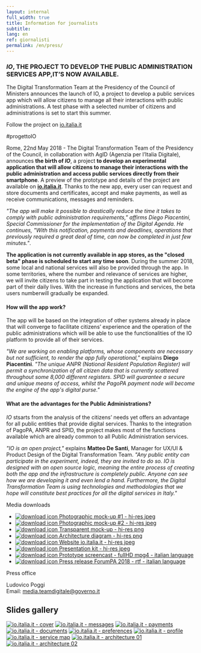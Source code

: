 ```yaml
---
layout: internal
full_width: true
title: Information for journalists
subtitle:
lang: en
ref: giornalisti
permalink: /en/press/
---
```


<section class="container mw-60">
    <div class="row">
        <div class="col-md-7 internal-page__bodytable">
            <!--<h2>Comunicato stampa ForumPA 2018</h2>-->
            <h3 class="mt-2 mt-md-5 mb-2 mb-md-4 h6"><i>IO</i>, THE PROJECT TO DEVELOP THE PUBLIC ADMINISTRATION SERVICES APP,IT’S NOW AVAILABLE.</h3>
            <p class="font-italic mb-md-4">The Digital Transformation Team at the Presidency of the Council of Ministers announces the launch of IO, a project to develop a public services app which will allow citizens to manage all their interactions with public administrations. A test phase  with a selected number of citizens and administrations is set to start this summer.</p>
            <p class="font-weight-bold mb-md-4 text-center">Follow the project on <a  href="https://io.italia.it">io.italia.it</a></p>
            <p class="font-weight-bold text-center">#progettoIO</p>
            <p>Rome, 22nd May 2018 -  The Digital Transformation Team of the Presidency of the Council, in collaboration with AgID (Agenzia per l’Italia Digitale), announces <b>the birth of <i>IO</i></b>, a project <b>to develop an experimental application that will allow citizens to manage their interactions with the public administration and access public services directly from their smartphone</b>. A preview of the prototype and details of the project are available on <a  href="https://io.italia.it"><b>io.italia.it</b></a>. Thanks to the new app, every user can request and store documents and certificates, accept and make payments, as well as receive communications, messages and reminders.</p>
            <p><i>"The app will make it possible to drastically reduce the time it takes to comply with public administration requirements," affirms Diego Piacentini, Special Commissioner for the implementation of the Digital Agenda. He continues, "With this notification, payments and deadlines, operations that previously required a great deal of time, can now be completed in just few minutes."</i>.</p>
            <p><b>The application is not currently available in app stores, as the "closed beta" phase is  scheduled to start any time soon</b>. During the  summer 2018, some local and national services will also be provided through the app. In some territories, where the number and relevance of services are higher, we will invite citizens to take part in testing the application that will become part of their daily lives. With the increase in functions and services, the beta users numberwill gradually be expanded.</p>
            <h4 class="mt-2 mt-md-4">How will the app work?</h4>
            <p>The app will be based on the integration of other systems already in place that will converge to facilitate citizens’ experience and the operation of the public administrations which will be able to use the functionalities of the IO platform to provide all of their services.</p>
            <p><i>"We are working on enabling platforms, whose components are necessary but not sufficient, to render the app fully operational,"</i> explains <b>Diego Piacentini</b>. <i>"The unique ANPR (National Resident Population Register) will permit a synchronization of all citizen data that is currently scattered throughout some 8,000 different registers. SPID will guarantee a secure and unique means of access, whilst the PagoPA payment node will become the engine of the app's digital purse."</i></p>
            <h4 class="mt-2 mt-md-4">What are the advantages for the Public Administrations?</h4>
            <p><i>IO</i> stsarts from the analysis of the citizens’ needs yet offers an advantage for all public entities that provide digital services. Thanks to the integration of PagoPA, ANPR and SPID, the project makes most of the functions available which are already  common to all Public Administration services.</p>
            <p><i>"IO is an open project,"</i> explains <b>Matteo De Santi</b>, Manager for UX/UI & Product Design of the Digital Transformation Team. <i>"Any public entity can participate in the experiment, indeed, they are invited to do so. IO is designed with an open source logic, meaning the entire process of creating both the app and the infrastructure is completely public. Anyone can see how we are developing it and even lend a hand. Furthermore, the Digital Transformation Team is using technologies and methodologies that we hope will constitute best practices for all the digital services in Italy."</i></p>
        </div>
        <div class="col-md-5" >
	        <aside class="mt-0 mt-md-5 pt-3 pt-md-5 pb-3 pb-md-5">
            <p class="font-weight-bold">Media downloads</p>
            <ul class="list-unstyled mt-2 mt-md-5">
                <li class="mb-2 mb-md-4 pt-2 pb-2">
                    <a class="d-flex" download="01-mockup-1-high.jpg" href="{{'/assets/download/en/01-mockup-1-high.jpg' | relative_url}}">
                        <img class="mr-3 mr-5" src="{{'/assets/img/icon-download.svg' | relative_url}}" alt="download icon">
                        <span class="font-weight-bold">Photographic mock-up #1 - hi-res jpeg</span>
                    </a>
                </li>
                <li class="mb-2 mb-md-4 pt-2 pb-2">
                    <a class="d-flex" download="02-mockup-2-high.jpg" href="{{'/assets/download/en/02-mockup-2-high.jpg' | relative_url}}">
                        <img class="mr-3 mr-5" src="{{'/assets/img/icon-download.svg' | relative_url}}" alt="download icon">
                        <span class="font-weight-bold">Photographic mock-up #2 - hi-res jpeg</span>
                    </a>
                </li>
                <li class="mb-2 mb-md-4 pt-2 pb-2">
                    <a class="d-flex" download="03-mockup-3-high.png" href="{{'/assets/download/en/03-mockup-3-high.png' | relative_url}}">
                        <img class="mr-3 mr-5" src="{{'/assets/img/icon-download.svg' | relative_url}}" alt="download icon">
                        <span class="font-weight-bold">Transparent mock-up - hi-res png</span>
                    </a>
                </li>
                <li class="mb-2 mb-md-4 pt-2 pb-2">
                    <a class="d-flex" download="04-architectural-schema-high.png" href="{{'/assets/download/en/04-architectural-schema-high.png' | relative_url}}" >
                        <img class="mr-3 mr-5" src="{{'/assets/img/icon-download.svg' | relative_url}}" alt="download icon">
                        <span  class="font-weight-bold">Architecture diagram - hi-res png</span>
                    </a>
                </li>
                <li class="mb-2 mb-md-4 pt-2 pb-2">
                    <a class="d-flex" download="05-website-cover-high.jpg" href="{{'/assets/download/en/05-website-cover-high.jpg' | relative_url}}">
                        <img class="mr-3 mr-5" src="{{'/assets/img/icon-download.svg' | relative_url}}" alt="download icon">
                        <span  class="font-weight-bold">Website io.italia.it - hi-res jpeg</span>
                    </a>
                </li>
                <li class="mb-2 mb-md-4 pt-2 pb-2">
                    <a class="d-flex" href="{{'/assets/download/en/io-slides.zip' | relative_url }}">
                        <img class="mr-3 mr-5" src="{{'/assets/img/icon-download.svg' | relative_url}}" alt="download icon">
                        <span  class="font-weight-bold">Presentation kit - hi-res jpeg</span>
                    </a>
                </li>
                <li class="mb-2 mb-md-4 pt-2 pb-2">
                    <a class="d-flex" href="{{'/assets/video/screencast-io-fullhd.mp4' | relative_url}}">
                        <img class="mr-3 mr-5" src="{{'/assets/img/icon-download.svg' | relative_url}}" alt="download icon">
                        <span  class="font-weight-bold">Prototype screencast - fullHD mpg4 - italian language</span>
                    </a>
                </li>
                <li class="mb-2 mb-md-4 pt-2 pb-2">
                    <a class="d-flex" href="{{'/assets/download/io-comunicato-stampa-forum-pa-2018.rtf' | relative_url }}">
                        <img class="mr-3 mr-5" src="{{'/assets/img/icon-download.svg' | relative_url}}" alt="download icon">
                        <span  class="font-weight-bold">Press release ForumPA 2018 - rtf - italian language</span>
                    </a>
                </li>
            </ul>
            <p class="font-weight-bold pt-2 pt-md-4">Press office</p>
            <p>Ludovico Poggi<br/>Email: <a href="mailto:media.teamdigitale@governo.it">media.teamdigitale@governo.it</a></p>
            </aside>
        </div>
    </div><!--/row-->
</section>

<section class="giornalisti__slides pt-3 pt-md-4 pb-3 pb-md-4">
    <div class="container mw-60">
        <h2>Slides gallery</h2>
    </div>
    <div class="container giornalisti__slides-container mt-2 mt-md-5">
        <div class="d-flex flex-row flex-wrap giornalisti__slides-content">
            <a class="giornalisti__slides-item" href="{{'/assets/img/slides/en/slide-01-cover@2x.jpg' | relative_url}}"><img src="{{'/assets/img/slides/en/small/slide-01-cover.jpg' | relative_url}}" alt="io.italia.it - cover"></a>
            <a class="giornalisti__slides-item" href="{{'/assets/img/slides/en/slide-02-messages@2x.png' | relative_url}}"><img src="{{'/assets/img/slides/en/small/slide-02-messages.png' | relative_url}}" alt="io.italia.it - messages"></a>
            <a class="giornalisti__slides-item" href="{{'/assets/img/slides/en/slide-03-payments@2x.png' | relative_url}}"><img src="{{'/assets/img/slides/en/small/slide-03-payments.png' | relative_url}}" alt="io.italia.it - payments"></a>
            <a class="giornalisti__slides-item" href="{{'/assets/img/slides/en/slide-04-documents@2x.png' | relative_url}}"><img src="{{'/assets/img/slides/en/small/slide-04-documents.png' | relative_url}}" alt="io.italia.it - documents"></a>
            <a class="giornalisti__slides-item" href="{{'/assets/img/slides/en/slide-05-preferences@2x.png' | relative_url}}"><img src="{{'/assets/img/slides/en/small/slide-05-preferences.png' | relative_url}}" alt="io.italia.it - preferences"></a>
            <a class="giornalisti__slides-item" href="{{'/assets/img/slides/en/slide-06-profile@2x.png' | relative_url}}"><img src="{{'/assets/img/slides/en/small/slide-06-profile.png' | relative_url}}" alt="io.italia.it - profile"></a>
            <a class="giornalisti__slides-item" href="{{'/assets/img/slides/en/slide-07-service-map@2x.png' | relative_url}}"><img src="{{'/assets/img/slides/en/small/slide-07-service-map.png' | relative_url}}" alt="io.italia.it - service map"></a>
            <a class="giornalisti__slides-item" href="{{'/assets/img/slides/en/slide-08-architecture-01@2x.png' | relative_url}}"><img src="{{'/assets/img/slides/en/small/slide-08-architecture-01.png' | relative_url}}" alt="io.italia.it - architecture 01"></a>
            <a class="giornalisti__slides-item" href="{{'/assets/img/slides/en/slide-09-architecture-02@2x.png' | relative_url}}"><img src="{{'/assets/img/slides/en/small/slide-08-architecture-01.png' | relative_url}}" alt="io.italia.it - architecture 02"></a>
        </div>
    </div>
</section>
